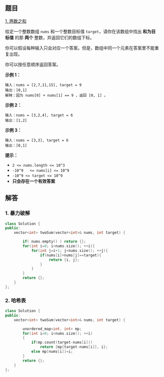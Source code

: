 ## 题目

[1. 两数之和](https://leetcode-cn.com/problems/two-sum/)

给定一个整数数组 `nums` 和一个整数目标值 `target`，请你在该数组中找出 **和为目标值** 的那 **两个** 整数，并返回它们的数组下标。

你可以假设每种输入只会对应一个答案。但是，数组中同一个元素在答案里不能重复出现。

你可以按任意顺序返回答案。



**示例 1：**

```
输入：nums = [2,7,11,15], target = 9
输出：[0,1]
解释：因为 nums[0] + nums[1] == 9 ，返回 [0, 1] 。
```

**示例 2：**

```
输入：nums = [3,2,4], target = 6
输出：[1,2]
```

**示例 3：**

```
输入：nums = [3,3], target = 6
输出：[0,1]
```

 

**提示：**

- `2 <= nums.length <= 10^3`
- `-10^9   <= nums[i] <= 10^9`
- `-10^9 <= target <= 10^9`
- **只会存在一个有效答案**





## 解答

### 1. 暴力破解

```C++
class Solution {
public:
    vector<int> twoSum(vector<int>& nums, int target) {

        if( nums.empty() ) return {};
        for(int i=0; i<nums.size(); ++i){
            for(int j=i+1; j<nums.size(); ++j){
                if(nums[i]+nums[j]==target){
                    return {i, j};
                }
            }
        }
        return {};
    }
};
```



### 2. 哈希表

```C++
class Solution {
public:
    vector<int> twoSum(vector<int>& nums, int target) {

        unordered_map<int, int> mp;
        for(int i=0; i<nums.size(); ++i)
        {
            if(mp.count(target-nums[i])) 
                return {mp[target-nums[i]], i};
            else mp[nums[i]]=i;
        }
        return {};
    }
};
```







